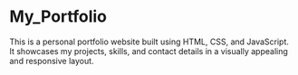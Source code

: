 # My_Portfolio
This is a personal portfolio website built using HTML, CSS, and JavaScript. It showcases my projects, skills, and contact details in a visually appealing and responsive layout.
